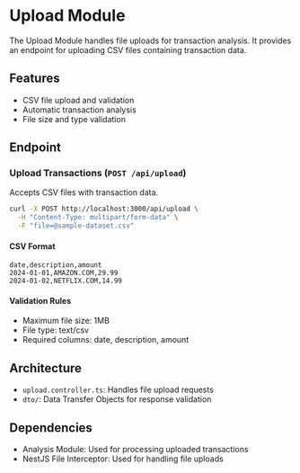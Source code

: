 # Upload Module

The Upload Module handles file uploads for transaction analysis. It provides an endpoint for uploading CSV files containing transaction data.

## Features

- CSV file upload and validation
- Automatic transaction analysis
- File size and type validation

## Endpoint

### Upload Transactions (`POST /api/upload`)

Accepts CSV files with transaction data.

```bash
curl -X POST http://localhost:3000/api/upload \
  -H "Content-Type: multipart/form-data" \
  -F "file=@sample-dataset.csv"
```

#### CSV Format

```csv
date,description,amount
2024-01-01,AMAZON.COM,29.99
2024-01-02,NETFLIX.COM,14.99
```

#### Validation Rules

- Maximum file size: 1MB
- File type: text/csv
- Required columns: date, description, amount

## Architecture

- `upload.controller.ts`: Handles file upload requests
- `dto/`: Data Transfer Objects for response validation

## Dependencies

- Analysis Module: Used for processing uploaded transactions
- NestJS File Interceptor: Used for handling file uploads
